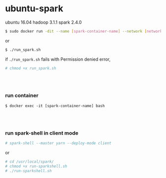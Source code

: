 # ubuntu-spark

ubuntu 16.04 hadoop 3.1.1 spark 2.4.0

```bash
$ sudo docker run -dit --name [spark-container-name] --network [network-hadoop-container-used] [image-name] /bin/bash
```
or
```bash
$ ./run_spark.sh
```
if `./run_spark.sh` fails with Permission denied error,
```bash
# chmod +x run_spark.sh
```
<br/><br/>

### run container
```
$ docker exec -it [spark-container-name] bash
```
<br/><br/>

### run spark-shell in client mode
```bash
# spark-shell --master yarn --deploy-mode client
```
or
```bash
# cd /usr/local/spark/
# chmod +x run-sparkshell.sh
# ./run-sparkshell.sh
```
